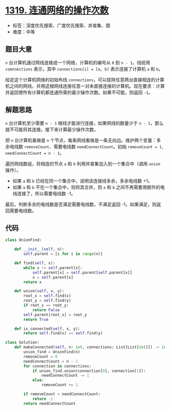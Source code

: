# [1319. 连通网络的操作次数](https://leetcode.cn/problems/number-of-operations-to-make-network-connected/)

- 标签：深度优先搜索、广度优先搜索、并查集、图
- 难度：中等

## 题目大意

`n` 台计算机通过网线连接成一个网络，计算机的编号从 `0` 到 `n - 1`。线缆用 `comnnections` 表示，其中 `connections[i] = [a, b]` 表示连接了计算机 `a` 和 `b`。

给定这个计算机网络的初始布线 `connections`，可以拔除任意两台直接相连的计算机之间的网线，并用这根网线连接任意一对未直接连接的计算机。现在要求：计算并返回使所有计算机都连通所需的最少操作次数。如果不可能，则返回 `-1`。

## 解题思路

`n` 台计算机至少需要 `n - 1` 根线才能进行连接，如果网线的数量少于 `n - 1`，那么就不可能将其连接。接下来计算最少操作次数。

把 `n` 台计算机看做是 `n` 个节点，每条网线看做是一条无向边。维护两个变量：多余电线数 `removeCount`、需要电线数 `needConnectCount`。初始 `removeCount = 1, needConnectCount = n - 1`。

遍历网线数组，将相连的节点 `a` 和 `b` 利用并查集加入到一个集合中（调用 `union` 操作）。

- 如果 `a` 和 `b` 已经在同一个集合中，说明该连接线多余，多余电线数 +1。
- 如果 `a` 和 `b` 不在一个集合中，则将其合并，则 `a` 和 `b` 之间不再需要用额外的电线连接了，所以需要电线数 -1。

最后，判断多余的电线数是否满足需要电线数，不满足返回 -1，如果满足，则返回需要电线数。

## 代码

```Python
class UnionFind:

    def __init__(self, n):
        self.parent = [i for i in range(n)]

    def find(self, x):
        while x != self.parent[x]:
            self.parent[x] = self.parent[self.parent[x]]
            x = self.parent[x]
        return x

    def union(self, x, y):
        root_x = self.find(x)
        root_y = self.find(y)
        if root_x == root_y:
            return False
        self.parent[root_x] = root_y
        return True

    def is_connected(self, x, y):
        return self.find(x) == self.find(y)

class Solution:
    def makeConnected(self, n: int, connections: List[List[int]]) -> int:
        union_find = UnionFind(n)
        removeCount = 0
        needConnectCount = n - 1
        for connection in connections:
            if union_find.union(connection[0], connection[1]):
                needConnectCount -= 1
            else:
                removeCount += 1

        if removeCount < needConnectCount:
            return -1
        return needConnectCount
```


